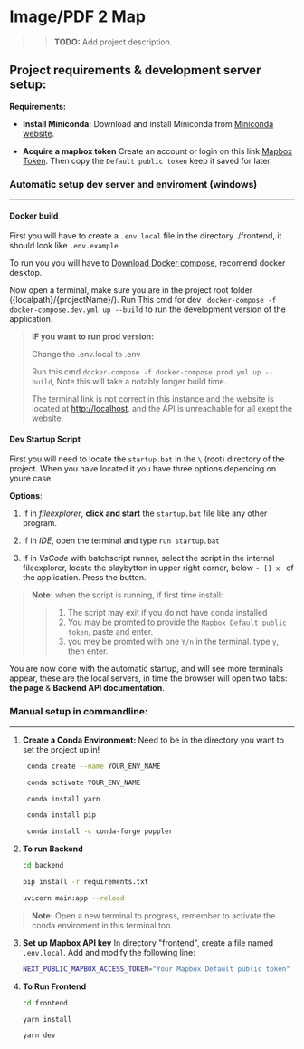 # Image/PDF 2 Map

>> **TODO:** Add project description.

## Project requirements & development server setup:

**Requirements:**

- **Install Miniconda:**
   Download and install Miniconda from [Miniconda website](https://docs.conda.io/en/latest/miniconda.html).

- **Acquire a mapbox token**
   Create an account or login on this link [Mapbox Token](https://account.mapbox.com/access-tokens/). Then copy the `Default public token` keep it saved for later.

### Automatic setup dev server and enviroment (windows)
---
#### Docker build
First you will have to create a `.env.local` file in the directory ./frontend, it should look like `.env.example`

To run you you will have to [Download Docker compose](https://docs.docker.com/compose/install/), recomend docker desktop.

Now open a terminal, make sure you are in the project root folder ({localpath}/{projectName}/). Run This cmd for dev ` docker-compose -f docker-compose.dev.yml up --build` to run the development version of the application.

> **IF you want to run prod version:**
> 
> Change the .env.local to .env
> 
> Run this cmd ```docker-compose -f docker-compose.prod.yml up --build```, Note this will take a notably longer build time.
> 
> The terminal link is not correct in this instance and the website is located at [http://localhost](http://localhost). and the API is unreachable for all exept the website.

#### Dev Startup Script
First you will need to locate the `startup.bat` in the `\` (root) directory of the project. When you have located it you have three options depending on youre case.

**Options**:
1. If in *fileexplorer*, **click and start** the `startup.bat` file like any other program.

2. If in *IDE*, open the terminal and type `run startup.bat`
3. If in *VsCode* with batchscript runner, select the script in the internal fileexplorer, locate the playbytton in upper right corner, below `- [] x ` of the application. Press the button.

>**Note:** when the script is running, if first time install: 
>> 1. The script may exit if you do not have conda installed
>> 2. You may be promted to provide the `Mapbox Default public token`, paste and enter.
>> 3. you mey be promted with one `Y/n` in the terminal. type `y`, then enter.
> 

You are now done with the automatic startup, and will see more terminals appear, these are the local servers, in time the browser will open two tabs: **the page** & **Backend API documentation**.


### Manual setup in commandline:
---
1. **Create a Conda Environment:**
   Need to be in the directory you want to set the project up in!

   ```bash
    conda create --name YOUR_ENV_NAME

    conda activate YOUR_ENV_NAME

    conda install yarn

    conda install pip

    conda install -c conda-forge poppler
   ```

2. **To run Backend**
   ```bash
   cd backend

   pip install -r requirements.txt

   uvicorn main:app --reload
   ```
> **Note:** Open a new terminal to progress, remember to activate the conda enviroment in this terminal too.
3. **Set up Mapbox API key**
   In directory "frontend", create a file named `.env.local`.
   Add and modify the following line:
   ```bash
   NEXT_PUBLIC_MAPBOX_ACCESS_TOKEN="Your Mapbox Default public token"
   ```

4. **To Run Frontend**
   ```bash
   cd frontend

   yarn install

   yarn dev
   ```
